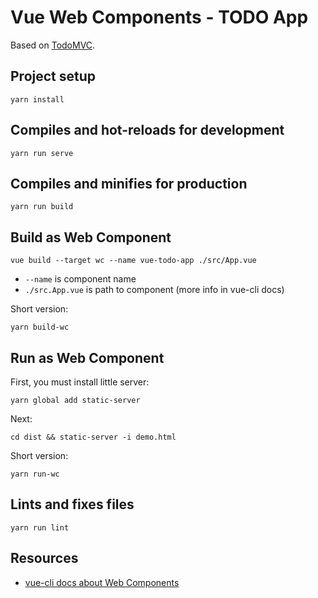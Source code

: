 # Vue Web Components - TODO App

Based on [TodoMVC](https://vuejs.org/v2/examples/todomvc.html).

## Project setup
```
yarn install
```

## Compiles and hot-reloads for development
```
yarn run serve
```

## Compiles and minifies for production
```
yarn run build
```

## Build as Web Component
```
vue build --target wc --name vue-todo-app ./src/App.vue
```
* `--name` is component name
* `./src.App.vue` is path to component (more info in vue-cli docs)

Short version:
```
yarn build-wc
```

## Run as Web Component
First, you must install little server:
```
yarn global add static-server
```

Next:
```
cd dist && static-server -i demo.html
```

Short version:
```
yarn run-wc
```

## Lints and fixes files
```
yarn run lint
```

## Resources
* [vue-cli docs about Web Components](https://cli.vuejs.org/guide/build-targets.html#async-web-component)